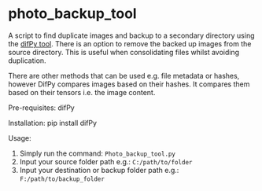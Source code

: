 # photo_backup_tool
A script to find duplicate images and backup to a secondary directory using the [difPy tool](https://github.com/elisemercury/Duplicate-Image-Finder).
There is an option to remove the backed up images from the source directory. This is useful when consolidating files whilst avoiding duplication.

There are other methods that can be used e.g. file metadata or hashes, however DifPy compares images based on their hashes. It compares them based on their tensors i.e. the image content.

Pre-requisites:
difPy

Installation:
pip install difPy

Usage:
1. Simply run the command:
```Photo_backup_tool.py```
2. Input your source folder path e.g.:
```C:/path/to/folder```
3. Input your destination or backup folder path e.g.:
```F:/path/to/backup_folder```
